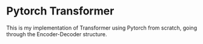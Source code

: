 # Pytorch Transformer
This is my implementation of Transformer using Pytorch from scratch, going through the Encoder-Decoder structure.
